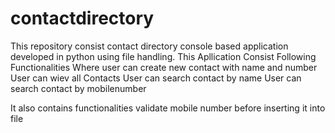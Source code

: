 # contactdirectory
This repository consist contact directory console based application developed in python using file handling.
This Apllication Consist Following Functionalities
Where user can create new contact with name and number
User can wiev all Contacts
User can search contact by name
User can search contact by mobilenumber

It also contains functionalities validate mobile number before inserting it into file
